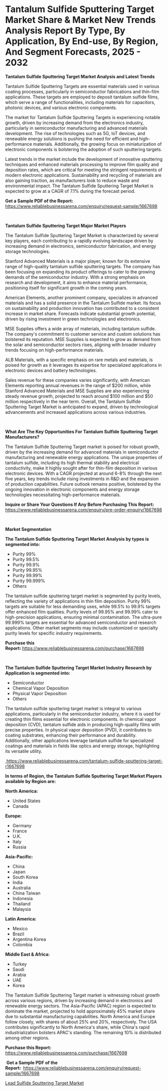 <p><h1>Tantalum Sulfide Sputtering Target Market Share & Market New Trends Analysis Report By Type, By Application, By End-use, By Region, And Segment Forecasts, 2025 - 2032</h1></p><p><strong>Tantalum Sulfide Sputtering Target Market Analysis and Latest Trends</strong></p>
<p><p>Tantalum Sulfide Sputtering Targets are essential materials used in various coating processes, particularly in semiconductor fabrications and thin-film applications. These targets are employed to deposit tantalum sulfide films, which serve a range of functionalities, including materials for capacitors, photonic devices, and various electronic components.</p><p>The market for Tantalum Sulfide Sputtering Targets is experiencing notable growth, driven by increasing demand from the electronics industry, particularly in semiconductor manufacturing and advanced materials development. The rise of technologies such as 5G, IoT devices, and renewable energy solutions is pushing the need for efficient and high-performance materials. Additionally, the growing focus on miniaturization of electronic components is bolstering the adoption of such sputtering targets.</p><p>Latest trends in the market include the development of innovative sputtering techniques and enhanced materials processing to improve film quality and deposition rates, which are critical for meeting the stringent requirements of modern electronic applications. Sustainability and recycling of materials are also gaining traction, as manufacturers look to reduce waste and environmental impact. The Tantalum Sulfide Sputtering Target Market is expected to grow at a CAGR of 7.1% during the forecast period.</p></p>
<p><strong>Get a Sample PDF of the Report:&nbsp;</strong> <a href="https://www.reliablebusinessarena.com/enquiry/request-sample/1667698?utm_campaign=2189&utm_medium=2&utm_source=Github&utm_content=ia&utm_term=08032025&utm_id=tantalum-sulfide-sputtering-target">https://www.reliablebusinessarena.com/enquiry/request-sample/1667698</a></p>
<p>&nbsp;</p>
<p><strong>Tantalum Sulfide Sputtering Target Major Market Players</strong></p>
<p><p>The Tantalum Sulfide Sputtering Target Market is characterized by several key players, each contributing to a rapidly evolving landscape driven by increasing demand in electronics, semiconductor fabrication, and energy storage technologies.</p><p>Stanford Advanced Materials is a major player, known for its extensive range of high-quality tantalum sulfide sputtering targets. The company has been focusing on expanding its product offerings to cater to the growing demands of the semiconductor industry. With a strong emphasis on research and development, it aims to enhance material performance, positioning itself for significant growth in the coming years.</p><p>American Elements, another prominent company, specializes in advanced materials and has a solid presence in the Tantalum Sulfide market. Its focus on sustainability and production innovation has contributed to a consistent increase in market share. Forecasts indicate substantial growth potential, driven by rising investment in green technologies and electronics.</p><p>MSE Supplies offers a wide array of materials, including tantalum sulfide. The company's commitment to customer service and custom solutions has bolstered its reputation. MSE Supplies is expected to grow as demand from the solar and semiconductor sectors rises, aligning with broader industry trends focusing on high-performance materials.</p><p>ALB Materials, with a specific emphasis on rare metals and materials, is poised for growth as it leverages its expertise for specialized applications in electronic devices and battery technologies. </p><p>Sales revenue for these companies varies significantly, with American Elements reporting annual revenues in the range of $200 million, while Stanford Advanced Materials and MSE Supplies are also experiencing steady revenue growth, projected to reach around $100 million and $50 million respectively in the near term. Overall, the Tantalum Sulfide Sputtering Target Market is anticipated to expand, driven by technological advancements and increased applications across various industries.</p></p>
<p>&nbsp;</p>
<p><strong>What Are The Key Opportunities For Tantalum Sulfide Sputtering Target Manufacturers?</strong></p>
<p><p>The Tantalum Sulfide Sputtering Target market is poised for robust growth, driven by the increasing demand for advanced materials in semiconductor manufacturing and renewable energy applications. The unique properties of tantalum sulfide, including its high thermal stability and electrical conductivity, make it highly sought after for thin-film deposition in various electronic devices. With a CAGR projected at around 6-8% through the next five years, key trends include rising investments in R&D and the expansion of production capabilities. Future outlook remains positive, bolstered by the ongoing innovation in electronic components and energy storage technologies necessitating high-performance materials.</p></p>
<p><strong>Inquire or Share Your Questions If Any Before Purchasing This Report:</strong> <a href="https://www.reliablebusinessarena.com/enquiry/pre-order-enquiry/1667698?utm_campaign=2189&utm_medium=2&utm_source=Github&utm_content=ia&utm_term=08032025&utm_id=tantalum-sulfide-sputtering-target">https://www.reliablebusinessarena.com/enquiry/pre-order-enquiry/1667698</a></p>
<p>&nbsp;</p>
<p><strong>Market Segmentation</strong></p>
<p><strong>The Tantalum Sulfide Sputtering Target Market Analysis by types is segmented into:</strong></p>
<p><ul><li>Purity 99%</li><li>Purity 99.5%</li><li>Purity 99.9%</li><li>Purity 99.95%</li><li>Purity 99.99%</li><li>Purity 99.999%</li><li>Others</li></ul></p>
<p><p>The tantalum sulfide sputtering target market is segmented by purity levels, reflecting the variety of applications in thin film deposition. Purity 99% targets are suitable for less demanding uses, while 99.5% to 99.9% targets offer enhanced film qualities. Purity levels of 99.95% and 99.99% cater to high-precision applications, ensuring minimal contamination. The ultra-pure 99.999% targets are essential for advanced semiconductor and research applications. Other market segments may include customized or specialty purity levels for specific industry requirements.</p></p>
<p><strong>Purchase this Report:&nbsp;</strong><a href="https://www.reliablebusinessarena.com/purchase/1667698?utm_campaign=2189&utm_medium=2&utm_source=Github&utm_content=ia&utm_term=08032025&utm_id=tantalum-sulfide-sputtering-target">https://www.reliablebusinessarena.com/purchase/1667698</a></p>
<p>&nbsp;</p>
<p><strong>The Tantalum Sulfide Sputtering Target Market Industry Research by Application is segmented into:</strong></p>
<p><ul><li>Semiconductor</li><li>Chemical Vapor Deposition</li><li>Physical Vapor Deposition</li><li>Others</li></ul></p>
<p><p>The tantalum sulfide sputtering target market is integral to various applications, particularly in the semiconductor industry, where it is used for creating thin films essential for electronic components. In chemical vapor deposition (CVD), tantalum sulfide aids in producing high-quality films with precise properties. In physical vapor deposition (PVD), it contributes to coating substrates, enhancing their performance and durability. Additionally, other applications leverage tantalum sulfide for specialized coatings and materials in fields like optics and energy storage, highlighting its versatile utility.</p></p>
<p><a href="https://www.reliablebusinessarena.com/tantalum-sulfide-sputtering-target-r1667698?utm_campaign=2189&utm_medium=2&utm_source=Github&utm_content=ia&utm_term=08032025&utm_id=tantalum-sulfide-sputtering-target">&nbsp;https://www.reliablebusinessarena.com/tantalum-sulfide-sputtering-target-r1667698</a></p>
<p><strong>In terms of Region, the Tantalum Sulfide Sputtering Target Market Players available by Region are:</strong></p>
<p>
    <p> <strong> North America: </strong>
        <ul>
            <li>United States</li>
            <li>Canada</li>
        </ul>
        </p> 
    <p> <strong> Europe: </strong>
        <ul>
            <li>Germany</li>
            <li>France</li>
            <li>U.K.</li>
            <li>Italy</li>
            <li>Russia</li>
        </ul>
        </p> 
    <p> <strong> Asia-Pacific: </strong>
        <ul>
            <li>China</li>
            <li>Japan</li>
            <li>South Korea</li>
            <li>India</li>
            <li>Australia</li>
            <li>China Taiwan</li>
            <li>Indonesia</li>
            <li>Thailand</li>
            <li>Malaysia</li>
        </ul>
        </p> 
    <p> <strong> Latin America: </strong>
        <ul>
            <li>Mexico</li>
            <li>Brazil</li>
            <li>Argentina Korea</li>
            <li>Colombia</li>
        </ul>
        </p> 
    <p> <strong> Middle East & Africa: </strong>
        <ul>
            <li>Turkey</li>
            <li>Saudi</li>
            <li>Arabia</li>
            <li>UAE</li>
            <li>Korea</li>
        </ul>
    </p>
    </p>
<p><p>The Tantalum Sulfide Sputtering Target market is witnessing robust growth across various regions, driven by increasing demand in electronics and renewable energy sectors. The Asia-Pacific (APAC) region is expected to dominate the market, projected to hold approximately 45% market share due to substantial manufacturing capabilities. North America and Europe follow closely, with shares of about 25% and 20%, respectively. The USA contributes significantly to North America's share, while China's rapid industrialization bolsters APAC's standing. The remaining 10% is distributed among other regions.</p></p>
<p><strong>Purchase this Report: </strong><a href="https://www.reliablebusinessarena.com/purchase/1667698?utm_campaign=2189&utm_medium=2&utm_source=Github&utm_content=ia&utm_term=08032025&utm_id=tantalum-sulfide-sputtering-target">https://www.reliablebusinessarena.com/purchase/1667698</a></p>
<p>&nbsp;<strong>Get a Sample PDF of the Report:&nbsp;&nbsp;</strong><a href="https://www.reliablebusinessarena.com/enquiry/request-sample/1667698?utm_campaign=2189&utm_medium=2&utm_source=Github&utm_content=ia&utm_term=08032025&utm_id=tantalum-sulfide-sputtering-target">https://www.reliablebusinessarena.com/enquiry/request-sample/1667698</a></p>
<p><strong></strong></p>
<p><p><a href="https://github.com/FlorianWolf90/Market-Research-Report-List-1/blob/main/lead-sulfide-sputtering-target-market.md?utm_campaign=2189&utm_medium=2&utm_source=Github&utm_content=ia&utm_term=08032025&utm_id=tantalum-sulfide-sputtering-target">Lead Sulfide Sputtering Target Market</a></p></p>